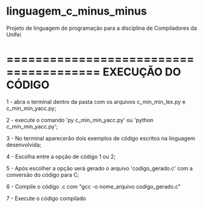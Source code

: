 # linguagem_c_minus_minus
 Projeto de linguagem de programação para a disciplina de Compiladores da Unifei

=======================================
EXECUÇÃO DO CÓDIGO
=======================================

1 - abra o terminal dentro da pasta com os arquivos c_min_min_lex.py e c_min_min_yacc.py;

2 - execute o comando 'py c_min_min_yacc.py' ou 'python c_min_min_yacc.py';

3 - No terminal aparecerão dois exemplos de código escritos na linguagem desenvolvida;

4 - Escolha entre a opção de código 1 ou 2;

5 - Após escolher a opção será gerado o arquivo 'codigo_gerado.c' com a conversão do código para C;

6 - Compile o código .c com "gcc -o nome_arquivo codigo_gerado.c"

7 - Execute o código compilado

